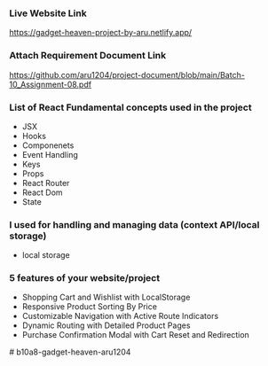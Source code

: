 ### Live Website Link

https://gadget-heaven-project-by-aru.netlify.app/

### Attach Requirement Document Link

https://github.com/aru1204/project-document/blob/main/Batch-10_Assignment-08.pdf

### List of React Fundamental concepts used in the project

* JSX
* Hooks
* Componenets
* Event Handling
* Keys
* Props
* React Router
* React Dom
* State

### I used for handling and managing data (context API/local storage)

* local storage

### 5 features of your website/project

* Shopping Cart and Wishlist with LocalStorage
* Responsive Product Sorting By Price
* Customizable Navigation with Active Route Indicators 
* Dynamic Routing with Detailed Product Pages
* Purchase Confirmation Modal with Cart Reset and Redirection 


#   b 1 0 a 8 - g a d g e t - h e a v e n - a r u 1 2 0 4  
 